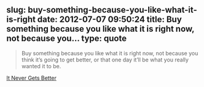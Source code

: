 slug: buy-something-because-you-like-what-it-is-right
date: 2012-07-07 09:50:24
title: Buy something because you like what it is right now, not because you...
type: quote
---

> Buy something because you like what it is right now, not because you think it’s going to get better, or that one day it’ll be what you really wanted it to be.

[It Never Gets Better](http://www.buzzfeed.com/mattbuchanan/it-never-gets-better)
